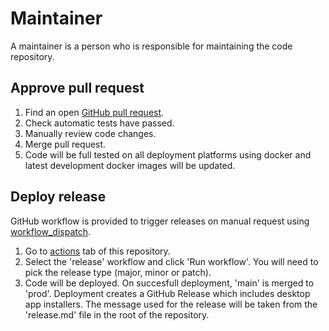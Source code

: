 # Maintainer
A maintainer is a person who is responsible for maintaining the code repository.
## Approve pull request
1. Find an open [GitHub pull request](https://github.com/benknight135/long-time/pulls).
2. Check automatic tests have passed.
3. Manually review code changes.
4. Merge pull request.
5. Code will be full tested on all deployment platforms using docker and latest development docker images will be updated.
## Deploy release
GitHub workflow is provided to trigger releases on manual request using [workflow_dispatch](https://docs.github.com/en/actions/managing-workflow-runs/manually-running-a-workflow).
1. Go to [actions](https://github.com/benknight135/long-time/actions) tab of this repository.
2. Select the 'release' workflow and click 'Run workflow'. You will need to pick the release type (major, minor or patch).
3. Code will be deployed. On succesfull deployment, 'main' is merged to 'prod'. Deployment creates a GitHub Release which includes desktop app installers. The message used for the release will be taken from the 'release.md' file in the root of the repository.